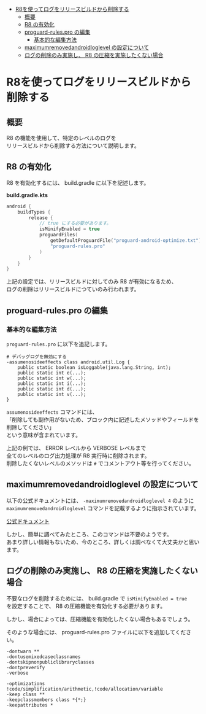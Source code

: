 - [R8を使ってログをリリースビルドから削除する](#r8を使ってログをリリースビルドから削除する)
  - [概要](#概要)
  - [R8 の有効化](#r8-の有効化)
  - [proguard-rules.pro の編集](#proguard-rulespro-の編集)
    - [基本的な編集方法](#基本的な編集方法)
  - [maximumremovedandroidloglevel の設定について](#maximumremovedandroidloglevel-の設定について)
  - [ログの削除のみ実施し、 R8 の圧縮を実施したくない場合](#ログの削除のみ実施し-r8-の圧縮を実施したくない場合)


# R8を使ってログをリリースビルドから削除する

## 概要

R8 の機能を使用して、特定のレベルのログを  
リリースビルドから削除する方法について説明します。


## R8 の有効化

R8 を有効化するには、 build.gradle に以下を記述します。  

**build.gradle.kts**

```kotlin
android {
    buildTypes {
        release {
            // true にする必要があります。
            isMinifyEnabled = true
            proguardFiles(
                getDefaultProguardFile("proguard-android-optimize.txt"),
                "proguard-rules.pro"
            )
        }
    }
}
```

上記の設定では、リリースビルドに対してのみ R8 が有効になるため、  
ログの削除はリリースビルドにつていのみ行われます。


## proguard-rules.pro の編集

### 基本的な編集方法

`proguard-rules.pro` に以下を追記します。

```
# デバッグログを無効にする
-assumenosideeffects class android.util.Log {
    public static boolean isLoggable(java.lang.String, int);
    public static int e(...);
    public static int w(...);
    public static int i(...);
    public static int d(...);
    public static int v(...);
}
```

`assumenosideeffects` コマンドには、  
「削除しても副作用がないため、ブロック内に記述したメソッドやフィールドを削除してください」  
という意味が含まれています。

上記の例では、 ERROR レベルから VERBOSE レベルまで  
全てのレベルのログ出力処理が R8 実行時に削除されます。  
削除したくないレベルのメソッドは `#` でコメントアウト等を行ってください。


## maximumremovedandroidloglevel の設定について

以下の公式ドキュメントには、 `-maximumremovedandroidloglevel 4` のように  
`maximumremovedandroidloglevel` コマンドを記載するように指示されています。

[公式ドキュメント](https://source.android.com/docs/core/tests/debug/understanding-logging?hl=ja#log-level-guidelines)

しかし、簡単に調べてみたところ、このコマンドは不要のようです。  
あまり詳しい情報もないため、今のところ、詳しくは調べなくて大丈夫かと思います。


## ログの削除のみ実施し、 R8 の圧縮を実施したくない場合

不要なログを削除するためには、 build.gradle で `isMinifyEnabled = true`  
を設定することで、 R8 の圧縮機能を有効化する必要があります。

しかし、場合によっては、圧縮機能を有効化したくない場合もあるでしょう。

そのような場合には、 proguard-rules.pro ファイルに以下を追加してください。

```
-dontwarn **
-dontusemixedcaseclassnames
-dontskipnonpubliclibraryclasses
-dontpreverify
-verbose

-optimizations !code/simplification/arithmetic,!code/allocation/variable
-keep class **
-keepclassmembers class *{*;}
-keepattributes *
```


